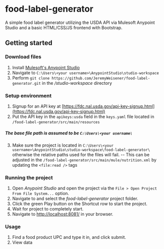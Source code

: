 # food-label-generator
A simple food label generator utilizing the USDA API via Mulesoft Anypoint Studio and a basic HTML/CSS/JS frontend with Bootstrap.


## Getting started

### Download files
1. Install [Mulesoft's Anypoint Studio](https://www.mulesoft.com/platform/studio)
2. Navigate to `C:\Users\<your username>\AnypointStudio\studio-workspace`
3. Perform `git clone https://github.com/JeremyWeisener/food-label-generator.git` in the _/studio-workspace_ directory

### Setup environment
1. Signup for an API key at [https://fdc.nal.usda.gov/api-key-signup.html](https://fdc.nal.usda.gov/api-key-signup.html)
2. Put the API key in the `apikeys:usda` field in the `keys.yaml` file located in `/food-label-generator/src/main/resources`
##### The base file path is assumed to be `C:\Users\<your username\`
3. Make sure the project is located in `C:\Users\<your username>\AnypointStudio\studio-workspace\food-label-generator\` otherwise the relative paths used for the files will fail.
-- This can be adjusted in the `/food-label-generator/src/main/mule/nutrition.xml` by updating the `<file:read />` tags

### Running the project
1. Open _Anypoint Studio_ and open the project via the `File > Open Project From File System...` option.
2. Navigate to and select the _food-label-generator_ project folder.
3. Click the green Play button on the Shortcut row to start the project.
4. Wait for project to completely start.
5. Navigate to [http://localhost:8081/](http://localhost:8081/) in your browser.

### Usage
1. Find a food product UPC and type it in, and click submit.
2. View data
